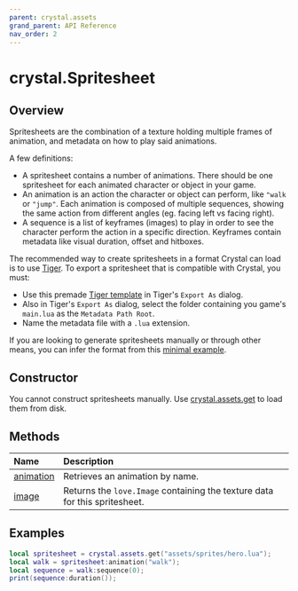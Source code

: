 ```yaml
---
parent: crystal.assets
grand_parent: API Reference
nav_order: 2
---
```


# crystal.Spritesheet

## Overview

Spritesheets are the combination of a texture holding multiple frames of animation, and metadata on how to play said animations.

A few definitions:

- A spritesheet contains a number of animations. There should be one spritesheet for each animated character or object in your game.
- An animation is an action the character or object can perform, like `"walk` or `"jump"`. Each animation is composed of multiple sequences, showing the same action from different angles (eg. facing left vs facing right).
- A sequence is a list of keyframes (images) to play in order to see the character perform the action in a specific direction. Keyframes contain metadata like visual duration, offset and hitboxes.

The recommended way to create spritesheets in a format Crystal can load is to use [Tiger](https://agersant.itch.io/tiger). To export a spritesheet that is compatible with Crystal, you must:

- Use this premade [Tiger template](crystal.template) in Tiger's `Export As` dialog.
- Also in Tiger's `Export As` dialog, select the folder containing you game's `main.lua` as the `Metadata Path Root`.
- Name the metadata file with a `.lua` extension.

If you are looking to generate spritesheets manually or through other means, you can infer the format from this [minimal example](example_spritesheet.lua).

## Constructor

You cannot construct spritesheets manually. Use [crystal.assets.get](get) to load them from disk.

## Methods

| Name                               | Description                                                                |
| :--------------------------------- | :------------------------------------------------------------------------- |
| [animation](spritesheet_animation) | Retrieves an animation by name.                                            |
| [image](spritesheet_image)         | Returns the `love.Image` containing the texture data for this spritesheet. |

## Examples

```lua
local spritesheet = crystal.assets.get("assets/sprites/hero.lua");
local walk = spritesheet:animation("walk");
local sequence = walk:sequence(0);
print(sequence:duration());
```
